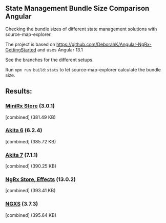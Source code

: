 ## State Management Bundle Size Comparison Angular

Checking the bundle sizes of different state management solutions with source-map-explorer.

The project is based on https://github.com/DeborahK/Angular-NgRx-GettingStarted and uses Angular 13.1

See the branches for the different setups.

Run `npm run build:stats` to let source-map-explorer calculate the bundle size.

## Results:

### [MiniRx Store](https://mini-rx.io/) (3.0.1)

[combined] (381.49 KB)

### [Akita 6](https://datorama.github.io/akita/) (6.2.4)

[combined] (385.72 KB)

### [Akita 7](https://datorama.github.io/akita/) (7.1.1)

[combined] (390.25 KB)

### [NgRx Store, Effects](https://ngrx.io/) (13.0.2)

[combined] (393.41 KB)

### [NGXS](https://www.ngxs.io/) (3.7.3)

[combined] (395.64 KB)
